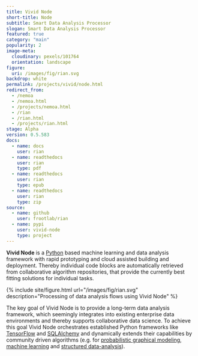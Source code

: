 ```yaml
---
title: Vivid Node
short-title: Node
subtitle: Smart Data Analysis Processor
slogan: Smart Data Analysis Processor
featured: true
category: "main"
popularity: 2
image-meta:
  cloudinary: pexels/101764
  orientation: landscape
figure:
  uri: /images/fig/rian.svg
backdrop: white
permalink: /projects/vivid/node.html
redirect_from:
  - /nemoa
  - /nemoa.html
  - /projects/nemoa.html
  - /rian
  - /rian.html
  - /projects/rian.html
stage: Alpha
version: 0.5.583
docs:
  - name: docs
    user: rian
  - name: readthedocs
    user: rian
    type: pdf
  - name: readthedocs
    user: rian
    type: epub
  - name: readthedocs
    user: rian
    type: zip
source:
  - name: github
    user: frootlab/rian
  - name: pypi
    user: vivid-node
    type: project
---
```


**Vivid Node** is a [Python](https://www.python.org/) based machine learning and
data analysis framework with rapid prototyping and cloud assisted building and
deployment. Thereby individual code blocks are automatically retrieved from
collaborative algorithm repositories, that provide the currently best fitting
solutions for individual tasks.

{% include site/figure.html url="/images/fig/rian.svg"
  description="Processing of data analysis flows using Vivid Node" %}

The key goal of Vivid Node is to provide a long-term data analysis framework, which
seemingly integrates into existing enterprise data environments and thereby
supports collaborative data science. To achieve this goal Vivid Node
orchestrates established Python frameworks like
[TensorFlow](https://www.tensorflow.org/) and
[SQLAlchemy](https://www.sqlalchemy.org/) and dynamically extends their
capabilities by community driven algorithms (e.g. for [probabilistic graphical
modeling](https://en.wikipedia.org/wiki/Graphical_model), [machine
learning](https://en.wikipedia.org/wiki/Machine_learning) and [structured
data-analysis](https://en.wikipedia.org/wiki/Structured_data_analysis_(statistics))).
